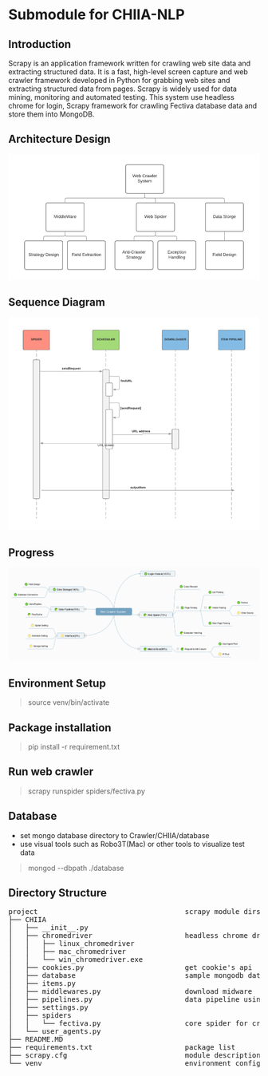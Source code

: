 # Submodule for CHIIA-NLP

## Introduction

Scrapy is an application framework written for crawling web site data and extracting structured data. It is a fast, high-level screen capture and web crawler framework developed in Python for grabbing web sites and extracting structured data from pages. Scrapy is widely used for data mining, monitoring and automated testing.
This system use headless chrome for login, Scrapy framework for crawling Fectiva database data and store them into MongoDB.

## Architecture Design

![Architecture](https://github.com/CHIIA/Crawler/blob/master/DOCS/images/function_design.png)

## Sequence Diagram

![Sequence](https://github.com/CHIIA/Crawler/blob/master/DOCS/images/sequence_diagram.png)

## Progress

![Progress](https://github.com/CHIIA/Crawler/blob/master/DOCS/images/progress.png)

## Environment Setup
> source venv/bin/activate

## Package installation
> pip install -r requirement.txt

## Run web crawler
> scrapy runspider spiders/fectiva.py

## Database
* set mongo database directory to Crawler/CHIIA/database
* use visual tools such as Robo3T(Mac) or other tools to visualize test data

> mongod --dbpath ./database


## Directory Structure

<pre>
project                                   scrapy module dirs
├── CHIIA
│   ├── __init__.py
│   ├── chromedriver                      headless chrome driver for whole platforms
│   │   ├── linux_chromedriver
│   │   ├── mac_chromedriver
│   │   └── win_chromedriver.exe
│   ├── cookies.py                        get cookie's api
│   ├── database                          sample mongodb data storage for server test
│   ├── items.py
│   ├── middlewares.py                    download midware
│   ├── pipelines.py                      data pipeline using for yield structure data
│   ├── settings.py
│   ├── spiders
│   │   └── fectiva.py                    core spider for crawl data from fectiva
│   └── user_agents.py
├── README.MD
├── requirements.txt                      package list
├── scrapy.cfg                            module description
└── venv                                  environment configuration

